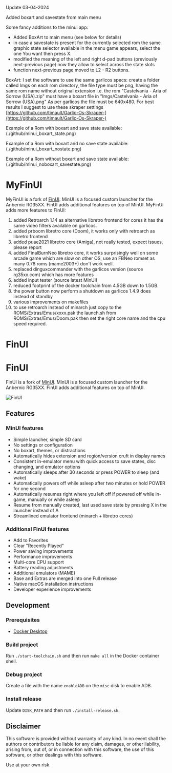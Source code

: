 Update 03-04-2024

Added boxart and savestate from main menu


Some fancy additions to the minui app:
- Added BoxArt to main menu (see below for details)
- in case a savestate is present for the currently selected rom the same graphic state selector available in the menu game appears, select the one You want then press X.
- modified the meaning of the left and right d-pad buttons (previously next-previous page) now they allow to select across the state slots
- function next-previous page moved to L2 - R2 buttons. 

BoxArt:
I set the software to use the same garlicos specs:
create a folder called Imgs on each rom directory, the file type must be png, having the same rom name without original extension
i.e. the rom "Castelvania - Aria of Sorrow (USA).zip" must have a boxart file in "Imgs/Castelvania - Aria of Sorrow (USA).png"
As per garlicos the file must be 640x480. For best results I suggest to use these skraper settings [https://github.com/timault/Garlic-Os-Skraper-](https://github.com/timault/Garlic-Os-Skraper-) 

Example of a Rom with boxart and save state available:
(./github/minui_boxart_state.png)

Example of a Rom with boxart and no save state available:
(./github/minui_boxart_nostate.png)

Example of a Rom without boxart and save state available:
(./github/minui_noboxart_savestate.png)






# MyFinUI

MyFinUI is a fork of [FinUI](https://github.com/robshape/FinUI). MinUI is
a focused custom launcher for the Anbernic RG35XX. FinUI adds additional features
on top of MinUI. MyFinUi adds more features to FinUI:

1)  added Retroarch 1.14 as alternative libretro frontend for cores it has the same video filters available on garlicos.
2)  added prboom libretro core (Doom), it works only with retroarch as libretro frontend
3)  added puae2021 libretro core (Amiga), not really tested, expect issues, please report
4)  added FinalBurnNeo libretro core, it works surprisingly well on some arcade game which are slow on other OS, use
    an FBNeo romset as many 0.78 roms (mame2003+) don't work well.
5)  replaced dinguxcommander with the garlicos version (source rg35xx.com) which has more features
6)  added input tester (source latest MinUI)
7)  reduced footprint of the docker toolchain from 4.5GB down to 1.5GB.
8)  the power button now perform a shutdown as garlicos 1.4.9 does instead of standby
9)  various improvements on makefiles
10) to use retroarch instead of minarch just copy to the ROMS/Extras/Emus/xxxx.pak the launch.sh from ROMS/Extras/Emus/Doom.pak then set the right core name and the cpu speed required.

# FinUI

# FinUI

FinUI is a fork of [MinUI](https://github.com/shauninman/union-minui/). MinUI is
a focused custom launcher for the Anbernic RG35XX. FinUI adds additional features
on top of MinUI.

![FinUI](./github/minui-menu-gbc.png)

## Features

### MinUI features

- Simple launcher, simple SD card
- No settings or configuration
- No boxart, themes, or distractions
- Automatically hides extension
  and region/version cruft in
  display names
- Consistent in-emulator menu with
  quick access to save states, disc
  changing, and emulator options
- Automatically sleeps after 30 seconds
  or press POWER to sleep (and wake)
- Automatically powers off while asleep
  after two minutes or hold POWER for
  one second
- Automatically resumes right where
  you left off if powered off while
  in-game, manually or while asleep
- Resume from manually created, last
  used save state by pressing X in
  the launcher instead of A
- Streamlined emulator frontend
  (minarch + libretro cores)

### Additional FinUI features

- Add to Favorites
- Clear "Recently Played"
- Power saving improvements
- Performance improvements
- Multi-core CPU support
- Battery reading adjustments
- Additional emulators (MAME)
- Base and Extras are merged into one Full release
- Native macOS installation instructions
- Developer experience improvements

## Development

### Prerequisites

- [Docker Desktop](https://docker.com/products/docker-desktop/)

### Build project

Run `./start-toolchain.sh` and then run `make all` in the Docker container shell.

### Debug project

Create a file with the name `enableADB` on the `misc` disk to enable ADB.

### Install release

Update `DISK_PATH` and then run `./install-release.sh`.

## Disclaimer

This software is provided without warranty of any kind. In no event shall the authors
or contributors be liable for any claim, damages, or other liability, arising from,
out of, or in connection with this software, the use of this software, or other
dealings with this software.

Use at your own risk.
